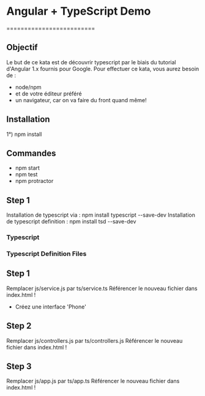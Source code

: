 # Angular + TypeScript Demo
=========================
## Objectif
Le but de ce kata est de découvrir typescript par le biais du tutorial d'Angular 1.x fournis pour Google. Pour effectuer ce kata, vous aurez besoin de :
  - node/npm
  - et de votre éditeur préféré
  - un navigateur, car on va faire du front quand même!

## Installation
  1°) npm install

## Commandes
  - npm start
  - npm test
  - npm protractor

## Step 1
Installation de typescript via : npm install typescript --save-dev
Installation de typescript definition : npm install tsd --save-dev

### Typescript

### Typescript Definition Files

## Step 1
Remplacer js/service.js par ts/service.ts
Référencer le nouveau fichier dans index.html !
  - Créez une interface 'Phone'

## Step 2
Remplacer js/controllers.js par ts/controllers.js
Référencer le nouveau fichier dans index.html ! 

## Step 3
Remplacer js/app.js par ts/app.ts
Référencer le nouveau fichier dans index.html !

##
